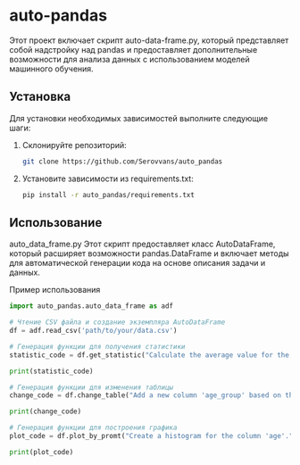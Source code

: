 # auto-pandas
Этот проект включает скрипт auto-data-frame.py, который представляет собой надстройку над pandas и предоставляет дополнительные возможности для анализа данных с использованием моделей машинного обучения.

## Установка
Для установки необходимых зависимостей выполните следующие шаги:

1. Склонируйте репозиторий:

    ```bash
    git clone https://github.com/Serovvans/auto_pandas
    ```
2. Установите зависимости из requirements.txt:

    ```bash
    pip install -r auto_pandas/requirements.txt
    ```

## Использование
auto_data_frame.py
Этот скрипт предоставляет класс AutoDataFrame, который расширяет возможности pandas.DataFrame и включает методы для автоматической генерации кода на основе описания задачи и данных.

Пример использования
```python
import auto_pandas.auto_data_frame as adf

# Чтение CSV файла и создание экземпляра AutoDataFrame
df = adf.read_csv('path/to/your/data.csv')

# Генерация функции для получения статистики
statistic_code = df.get_statistic("Calculate the average value for the column 'age'.")

print(statistic_code)

# Генерация функции для изменения таблицы
change_code = df.change_table("Add a new column 'age_group' based on the column 'age'.")

print(change_code)

# Генерация функции для построения графика
plot_code = df.plot_by_promt("Create a histogram for the column 'age'.")

print(plot_code)
```
